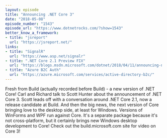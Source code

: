 ```yaml
---
layout: episode
title: "Announcing .NET Core 3"
date: "2018-05-08"
episode_number: "1543"
episode_url: "https://www.dotnetrocks.com/?show=1543"
better_know_a_framework:
- title: "jsreport"
  url: "https://jsreport.net/"
links:
- title: "SignalR"
  url: "https://www.asp.net/signalr"
- title: ".NET Core 2.1 Preview FIX"
  url: "https://blogs.msdn.microsoft.com/dotnet/2018/04/11/announcing-net-core-2-1-preview-2/"
- title: "Azure B2C Auth"
  url: "https://azure.microsoft.com/services/active-directory-b2c/"
---
```


Fresh from Build (actually recorded before Build) - a new version of .NET Core! Carl and Richard talk to Scott Hunter about the announcement of .NET Core 3. Scott leads off with a conversation around .NET Core 2.1, now a release candidate at Build. And then the big news, the next version of Core bringing love to the desktop side, at least for Windows. Versions of WinForms and WPF run against Core. It's a separate package because it's not cross-platform, but it certainly brings new Windows desktop development to Core! Check out the build.microsoft.com site for video on Core 3!
